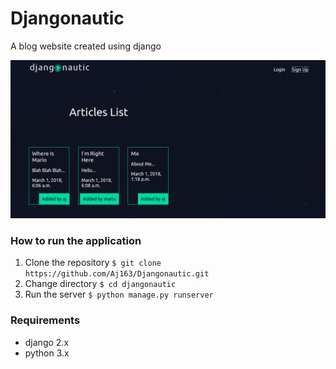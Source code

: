 # Djangonautic
A blog website created using django

![](./screenshot.png)

### How to run the application
1. Clone the repository
	```$ git clone https://github.com/Aj163/Djangonautic.git```
2. Change directory
	```$ cd djangonautic```
3. Run the server
	```$ python manage.py runserver``` 

### Requirements
- django 2.x
- python 3.x
